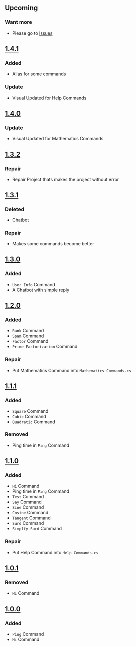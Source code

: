 ## Upcoming

### Want more
- Please go to [Issues]

## [1.4.1]
### Added
- Alias for some commands

### Update
- Visual Updated for Help Commands

## [1.4.0]
### Update
- Visual Updated for Mathematics Commands

## [1.3.2]
### Repair
- Repair Project thats makes the project without error

## [1.3.1]
### Deleted
- Chatbot

### Repair
- Makes some commands become better

## [1.3.0]
### Added
- `User Info` Command
- A Chatbot with simple reply

## [1.2.0]
### Added
- `Rank` Command
- `Spam` Command
- `Factor` Command
- `Prime Factorization` Command

### Repair
- Put Mathematics Command into `Mathematics Commands.cs`

## [1.1.1]
### Added
- `Square` Command
- `Cubic` Command
- `Quadratic` Command

### Removed
- Ping time in `Ping` Command

## [1.1.0]
### Added
- `Hi` Command
- Ping time in `Ping` Command
- `Test` Command
- `Say` Command
- `Sine` Command
- `Cosine` Command
- `Tangent` Command
- `Surd` Command
- `Simplfy Surd` Command

### Repair
- Put Help Command into `Help Commands.cs`

## [1.0.1]
### Removed
- `Hi` Command

## [1.0.0]
### Added
- `Ping` Command
- `Hi` Command

[Issues]: https://github.com/Stupid-Benz/Stupid-Benz-Bot/issues/new
[1.4.1]: https://github.com/Stupid-Benz/Stupid-Benz-Bot/tree/master/Stupid%20Benz%20Bot%201.4.1
[1.4.0]: https://github.com/Stupid-Benz/Stupid-Benz-Bot/tree/master/Stupid%20Benz%20Bot%201.4.0
[1.3.2]: https://github.com/Stupid-Benz/Stupid-Benz-Bot/tree/master/Stupid%20Benz%20Bot%201.3.2
[1.3.1]: https://github.com/Stupid-Benz/Stupid-Benz-Bot/tree/master/Stupid%20Benz%20Bot%201.3.1
[1.3.0]: https://github.com/Stupid-Benz/Stupid-Benz-Bot/tree/master/Stupid%20Benz%20Bot%201.3.0
[1.2.0]: https://github.com/Stupid-Benz/Stupid-Benz-Bot/tree/master/Stupid%20Benz%20Bot%201.2.0
[1.1.1]: https://github.com/Stupid-Benz/Stupid-Benz-Bot/tree/master/Stupid%20Benz%20Bot%201.1.1
[1.1.0]: https://github.com/Stupid-Benz/Stupid-Benz-Bot/tree/master/Stupid%20Benz%20Bot%201.1.0
[1.0.1]: https://github.com/Stupid-Benz/Stupid-Benz-Bot/tree/master/Stupid%20Benz%20Bot%201.0.1
[1.0.0]: https://github.com/Stupid-Benz/Stupid-Benz-Bot/tree/master/Stupid%20Benz%20Bot%201.0.0
